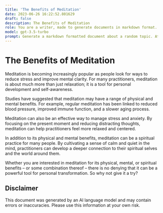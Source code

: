 ```yaml
---
title: 'The Benefits of Meditation'
date: 2023-06-26 16:22:52.801629
draft: false
description: The Benefits of Meditation
role: You are a writer, made to generate documents in markdown format. It is very important that all of the documents you generate are in valid markdown format.
model: gpt-3.5-turbo
prompt: Generate a markdown formatted document about a random topic. At the bottom, include a disclaimer explaining that the document was generated by you. The first line of the document should be the title. Make sure that the entire document is in proper markdown format, using a mix of various tags to make the document visually appealing.
---
```


# The Benefits of Meditation 

Meditation is becoming increasingly popular as people look for ways to reduce stress and improve mental clarity. For many practitioners, meditation is about much more than just relaxation; it is a tool for personal development and self-awareness. 

Studies have suggested that meditation may have a range of physical and mental benefits. For example, regular meditation has been linked to reduced blood pressure, improved immune function, and a slower aging process. 

Meditation can also be an effective way to manage stress and anxiety. By focusing on the present moment and reducing distracting thoughts, meditation can help practitioners feel more relaxed and centered. 

In addition to its physical and mental benefits, meditation can be a spiritual practice for many people. By cultivating a sense of calm and quiet in the mind, practitioners can develop a deeper connection to their spiritual selves and the world around them. 

Whether you are interested in meditation for its physical, mental, or spiritual benefits – or some combination thereof – there is no denying that it can be a powerful tool for personal transformation. So why not give it a try? 

## Disclaimer

This document was generated by an AI language model and may contain errors or inaccuracies. Please use this information at your own risk.